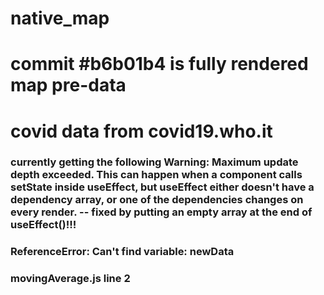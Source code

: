# native_map

# commit #b6b01b4 is fully rendered map pre-data

# covid data from covid19.who.it

### currently getting the following Warning: Maximum update depth exceeded. This can happen when a component calls setState inside useEffect, but useEffect either doesn't have a dependency array, or one of the dependencies changes on every render. -- fixed by putting an empty array at the end of useEffect()!!!


### ReferenceError: Can't find variable: newData
### movingAverage.js line 2



